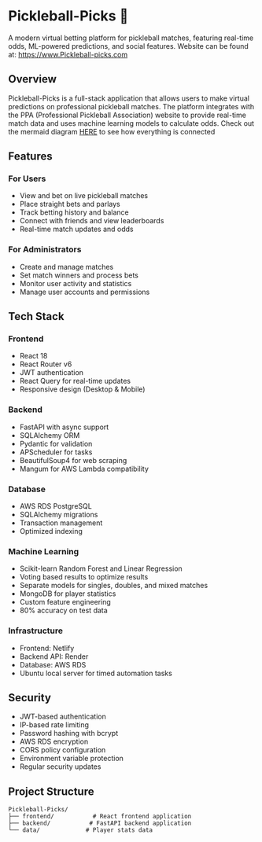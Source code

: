 # Pickleball-Picks 🏓

A modern virtual betting platform for pickleball matches, featuring real-time odds, ML-powered predictions, and social features. Website can be found at:
https://www.Pickleball-picks.com

## Overview

Pickleball-Picks is a full-stack application that allows users to make virtual predictions on professional pickleball matches. The platform integrates with the PPA (Professional Pickleball Association) website to provide real-time match data and uses machine learning models to calculate odds. Check out the mermaid diagram [HERE](./project_flow.md) to see how everything is connected

## Features

### For Users
- View and bet on live pickleball matches
- Place straight bets and parlays
- Track betting history and balance
- Connect with friends and view leaderboards
- Real-time match updates and odds

### For Administrators
- Create and manage matches
- Set match winners and process bets
- Monitor user activity and statistics
- Manage user accounts and permissions

## Tech Stack

### Frontend
- React 18
- React Router v6
- JWT authentication
- React Query for real-time updates
- Responsive design (Desktop & Mobile)

### Backend
- FastAPI with async support
- SQLAlchemy ORM
- Pydantic for validation
- APScheduler for tasks
- BeautifulSoup4 for web scraping
- Mangum for AWS Lambda compatibility

### Database
- AWS RDS PostgreSQL
- SQLAlchemy migrations
- Transaction management
- Optimized indexing

### Machine Learning
- Scikit-learn Random Forest and Linear Regression
- Voting based results to optimize results
- Separate models for singles, doubles, and mixed matches
- MongoDB for player statistics
- Custom feature engineering
- 80% accuracy on test data

### Infrastructure
- Frontend: Netlify
- Backend API: Render
- Database: AWS RDS
- Ubuntu local server for timed automation tasks

## Security

- JWT-based authentication
- IP-based rate limiting
- Password hashing with bcrypt
- AWS RDS encryption
- CORS policy configuration
- Environment variable protection
- Regular security updates




## Project Structure

```
Pickleball-Picks/
├── frontend/           # React frontend application
├── backend/           # FastAPI backend application
└── data/             # Player stats data
```


